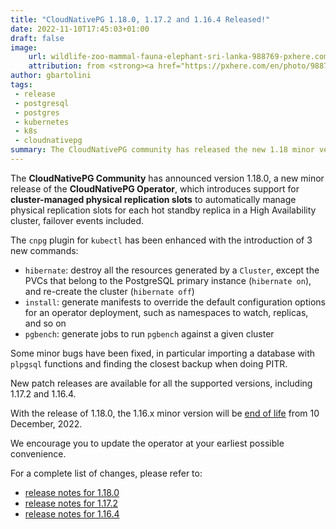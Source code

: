 ```yaml
---
title: "CloudNativePG 1.18.0, 1.17.2 and 1.16.4 Released!"
date: 2022-11-10T17:45:03+01:00
draft: false
image:
    url: wildlife-zoo-mammal-fauna-elephant-sri-lanka-988769-pxhere.com.jpg
    attribution: from <strong><a href="https://pxhere.com/en/photo/988769?utm_content=clipUser&utm_medium=referral&utm_source=pxhere">PxHere</a></strong>
author: gbartolini
tags:
 - release
 - postgresql
 - postgres
 - kubernetes
 - k8s
 - cloudnativepg
summary: The CloudNativePG community has released the new 1.18 minor version and a new update for the supported 1.17 and 1.16 versions of the CloudNativePG operator.
---
```

The **CloudNativePG Community** has announced version 1.18.0, a new minor
release of the **CloudNativePG Operator**, which introduces support for
**cluster-managed physical replication slots** to automatically manage physical
replication slots for each hot standby replica in a High Availability
cluster, failover events included.

The `cnpg` plugin for `kubectl` has been enhanced with the introduction of 3
new commands:

- `hibernate`: destroy all the resources generated by a `Cluster`, except the
  PVCs that belong to the PostgreSQL primary instance (`hibernate on`), and
  re-create the cluster (`hibernate off`)
- `install`: generate manifests to override the default configuration options
  for an operator deployment, such as namespaces to watch, replicas, and so on
- `pgbench`: generate jobs to run `pgbench` against a given cluster

Some minor bugs have been fixed, in particular importing a database with
`plpgsql` functions and finding the closest backup when doing PITR.

New patch releases are available for all the supported versions, including
1.17.2 and 1.16.4.

With the release of 1.18.0, the 1.16.x minor version will be
[end of life](https://cloudnative-pg.io/documentation/1.18/supported_releases/#support-status-of-cloudnativepg-releases)
from 10 December, 2022.

We encourage you to update the operator at your earliest possible convenience.

For a complete list of changes, please refer to:

- [release notes for 1.18.0](https://cloudnative-pg.io/documentation/1.18/release_notes/v1.18/)
- [release notes for 1.17.2](https://cloudnative-pg.io/documentation/1.17/release_notes/v1.17/)
- [release notes for 1.16.4](https://cloudnative-pg.io/documentation/1.16/release_notes/v1.16/)

<!--
# About CloudNativePg

[CloudNativePG](https://cloudnative-pg.io) is an open source Kubernetes Operator for PostgreSQL workloads that orchestrates the full life cycle of a PostgreSQL cluster, from bootstrapping and configuration, through high availability and connection routing, to backups and disaster recovery. CloudNativePG relies on PostgreSQL’s native streaming replication to distribute data across pods, nodes, and zones, using standard Kubernetes patterns. Replicas can be scaled up and down in a Kubernetes native manner, and the operator automatically and safely reconfigure replication as appropriate.
CloudNativePG is the first PostgreSQL Operator to pursue the whole graduation process with the Cloud Native Computing Foundation (CNCF) by submitting the request to join the Sandbox in April 2022.
[CloudNativePG is a project originally created and supported by EDB](https://www.enterprisedb.com/products/cloud-native-postgresql-kubernetes-ha-clusters-k8s-containers-scalable).
-->
